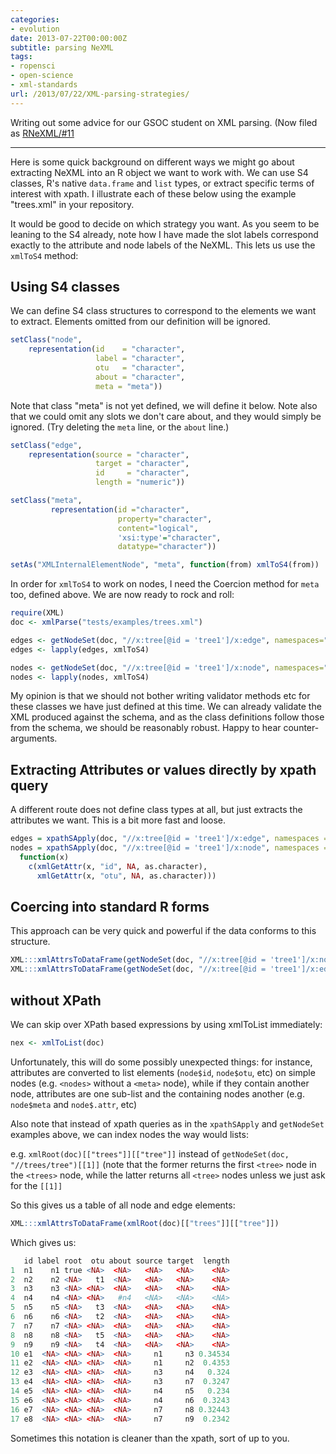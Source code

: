 ```yaml
---
categories:
- evolution
date: 2013-07-22T00:00:00Z
subtitle: parsing NeXML
tags:
- ropensci
- open-science
- xml-standards
url: /2013/07/22/XML-parsing-strategies/
---
```


Writing out some advice for our GSOC student on XML parsing.  (Now filed as [RNeXML/#11](https://github.com/shumelchyk/RNeXML/issues/11)

-------------------------------

Here is some quick background on different ways we might go about extracting NeXML into an R object we want to work with.  We can use S4 classes, R's native `data.frame` and `list` types, or extract specific terms of interest with xpath.  I illustrate each of these below using the example "trees.xml" in your repository.  


It would be good to decide on which strategy you want.  As you seem to be leaning to the S4 already, note how I have made the slot labels correspond exactly to the attribute and node labels of the NeXML.  This lets us use the `xmlToS4` method:


## Using S4 classes 

We can define S4 class structures to correspond to the elements we want to extract.  Elements omitted from our definition will be ignored.  

```r
setClass("node",
    representation(id    = "character",
                   label = "character",
                   otu   = "character",
                   about = "character",
                   meta = "meta"))
```
Note that class "meta" is not yet defined, we will define it below.  Note also that we could omit any slots we don't care about, and they would simply be ignored.  (Try deleting the `meta` line, or the `about` line.)


```r
setClass("edge",
    representation(source = "character",
                   target = "character",
                   id     = "character",
                   length = "numeric"))
```



```r
setClass("meta",
         representation(id ="character",
                        property="character",
                        content="logical",
                        'xsi:type'="character",
                        datatype="character"))

setAs("XMLInternalElementNode", "meta", function(from) xmlToS4(from))
```

In order for `xmlToS4` to work on nodes, I need the Coercion method for `meta` too, defined above.  We are now ready to rock and roll:


```r
require(XML)
doc <- xmlParse("tests/examples/trees.xml")

edges <- getNodeSet(doc, "//x:tree[@id = 'tree1']/x:edge", namespaces="x")
edges <- lapply(edges, xmlToS4)

nodes <- getNodeSet(doc, "//x:tree[@id = 'tree1']/x:node", namespaces="x")
nodes <- lapply(nodes, xmlToS4)
```

My opinion is that we should not bother writing validator methods etc for these classes we have just defined at this time.  We can already validate the XML produced against the schema, and as the class definitions follow those from the schema, we should be reasonably robust.  Happy to hear counter-arguments.  



## Extracting Attributes or values directly by xpath query

A different route does not define class types at all, but just extracts the attributes we want.  This is a bit more fast and loose.    

```r
edges = xpathSApply(doc, "//x:tree[@id = 'tree1']/x:edge", namespaces = "x", xmlAttrs)
nodes = xpathSApply(doc, "//x:tree[@id = 'tree1']/x:node", namespaces = "x", 
  function(x) 
    c(xmlGetAttr(x, "id", NA, as.character),  
      xmlGetAttr(x, "otu", NA, as.character)))
```

## Coercing into standard R forms 

This approach can be very quick and powerful if the data conforms to this structure.  

```r
XML:::xmlAttrsToDataFrame(getNodeSet(doc, "//x:tree[@id = 'tree1']/x:node", namespaces="x"))
XML:::xmlAttrsToDataFrame(getNodeSet(doc, "//x:tree[@id = 'tree1']/x:edge", namespaces="x"))
```

## without XPath

We can skip over XPath based expressions by using xmlToList immediately:

```r
nex <- xmlToList(doc)
```

Unfortunately, this will do some possibly unexpected things: for instance, attributes are converted to list elements (`node$id`, `node$otu`, etc) on simple nodes (e.g. `<nodes>` without a `<meta>` node), while if they contain another node, attributes are one sub-list and the containing nodes another (e.g. `node$meta` and `node$.attr`, etc)

Also note that instead of xpath queries as in the `xpathSApply` and  `getNodeSet` examples above, we can index nodes the way would lists:

e.g.  `xmlRoot(doc)[["trees"]][["tree"]]` instead of `getNodeSet(doc, "//trees/tree")[[1]]` (note that the former returns the first `<tree>` node in the `<trees>` node, while the latter returns all `<tree>` nodes unless we just ask for the `[[1]]`

So this gives us a table of all node and edge elements:

```r
XML:::xmlAttrsToDataFrame(xmlRoot(doc)[["trees"]][["tree"]])
```

Which gives us:

```r
   id label root  otu about source target  length
1  n1    n1 true <NA>  <NA>   <NA>   <NA>    <NA>
2  n2    n2 <NA>   t1  <NA>   <NA>   <NA>    <NA>
3  n3    n3 <NA> <NA>  <NA>   <NA>   <NA>    <NA>
4  n4    n4 <NA> <NA>   #n4   <NA>   <NA>    <NA>
5  n5    n5 <NA>   t3  <NA>   <NA>   <NA>    <NA>
6  n6    n6 <NA>   t2  <NA>   <NA>   <NA>    <NA>
7  n7    n7 <NA> <NA>  <NA>   <NA>   <NA>    <NA>
8  n8    n8 <NA>   t5  <NA>   <NA>   <NA>    <NA>
9  n9    n9 <NA>   t4  <NA>   <NA>   <NA>    <NA>
10 e1  <NA> <NA> <NA>  <NA>     n1     n3 0.34534
11 e2  <NA> <NA> <NA>  <NA>     n1     n2  0.4353
12 e3  <NA> <NA> <NA>  <NA>     n3     n4   0.324
13 e4  <NA> <NA> <NA>  <NA>     n3     n7  0.3247
14 e5  <NA> <NA> <NA>  <NA>     n4     n5   0.234
15 e6  <NA> <NA> <NA>  <NA>     n4     n6  0.3243
16 e7  <NA> <NA> <NA>  <NA>     n7     n8 0.32443
17 e8  <NA> <NA> <NA>  <NA>     n7     n9  0.2342
```

Sometimes this notation is cleaner than the xpath, sort of up to you.  



